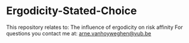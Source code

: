 # Ergodicity-Stated-Choice
This repository relates to: The influence of ergodicity on risk affinity
For questions you contact me at: arne.vanhoyweghen@vub.be
